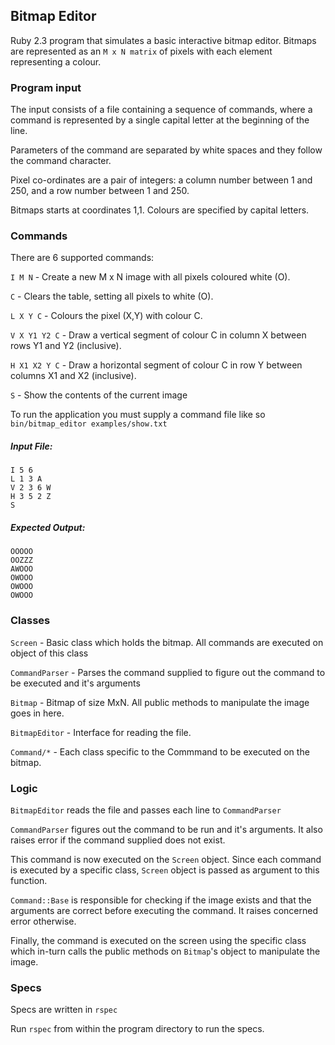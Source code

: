 ## Bitmap Editor

Ruby 2.3 program that simulates a basic interactive bitmap editor.
Bitmaps are represented as an `M x N matrix` of pixels with each element representing a colour.

### Program input
The input consists of a file containing a sequence of commands, where a command is represented by a single capital letter at the beginning of the line.

Parameters of the command are separated by white spaces and they follow the command character.

Pixel co-ordinates are a pair of integers: a column number between 1 and 250, and a row number between 1 and 250.

Bitmaps starts at coordinates 1,1. Colours are specified by capital letters.

### Commands
There are 6 supported commands:

`I M N` - Create a new M x N image with all pixels coloured white (O).

`C` - Clears the table, setting all pixels to white (O).

`L X Y C` - Colours the pixel (X,Y) with colour C.

`V X Y1 Y2 C` - Draw a vertical segment of colour C in column X between rows Y1 and Y2 (inclusive).

`H X1 X2 Y C` - Draw a horizontal segment of colour C in row Y between columns X1 and X2 (inclusive).

`S` - Show the contents of the current image


To run the application you must supply a command file like so `bin/bitmap_editor examples/show.txt`

##### Input File:

```
I 5 6
L 1 3 A
V 2 3 6 W
H 3 5 2 Z
S
```

##### Expected Output:
```
OOOOO
OOZZZ
AWOOO
OWOOO
OWOOO
OWOOO
```

### Classes

`Screen` - Basic class which holds the bitmap. All commands are executed on object of this class

`CommandParser` - Parses the command supplied to figure out the command to be executed and it's arguments

`Bitmap` - Bitmap of size MxN. All public methods to manipulate the image goes in here.

`BitmapEditor` - Interface for reading the file.

`Command/*` - Each class specific to the Commmand to be executed on the bitmap.

### Logic

`BitmapEditor` reads the file and passes each line to `CommandParser`

`CommandParser` figures out the command to be run and it's arguments. It also raises error if the command supplied does not exist.

This command is now executed on the `Screen` object. Since each command is executed by a specific class, `Screen` object is passed as argument to this function.

`Command::Base` is responsible for checking if the image exists and that the arguments are correct before executing the command. It raises concerned error otherwise.

Finally, the command is executed on the screen using the specific class which in-turn calls the public methods on `Bitmap`'s object to manipulate the image.

### Specs

Specs are written in `rspec`

Run `rspec` from within the program directory to run the specs.
